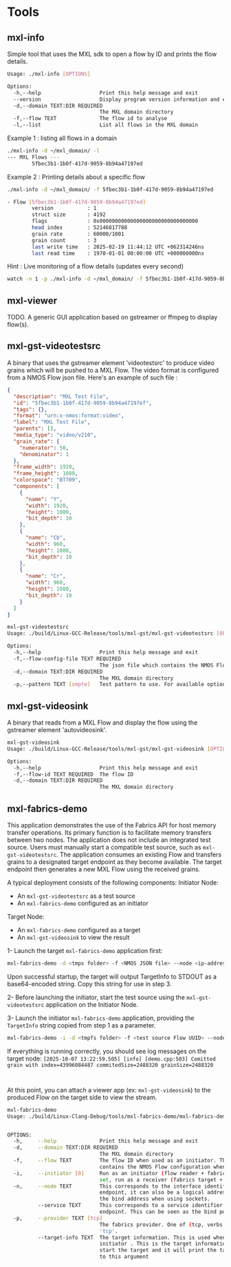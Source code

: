 <!-- SPDX-FileCopyrightText: 2025 Contributors to the Media eXchange Layer project. -->
<!-- SPDX-License-Identifier: CC-BY-4.0 -->

# Tools

## mxl-info

Simple tool that uses the MXL sdk to open a flow by ID and prints the flow details.

```bash
Usage: ./mxl-info [OPTIONS]

Options:
  -h,--help                   Print this help message and exit
  --version                   Display program version information and exit
  -d,--domain TEXT:DIR REQUIRED
                              The MXL domain directory
  -f,--flow TEXT              The flow id to analyse
  -l,--list                   List all flows in the MXL domain
```

Example 1 : listing all flows in a domain

```bash
./mxl-info -d ~/mxl_domain/ -l
--- MXL Flows ---
        5fbec3b1-1b0f-417d-9059-8b94a47197ed

```

Example 2 : Printing details about a specific flow

```bash
./mxl-info -d ~/mxl_domain/ -f 5fbec3b1-1b0f-417d-9059-8b94a47197ed

- Flow [5fbec3b1-1b0f-417d-9059-8b94a47197ed]
        version           : 1
        struct size       : 4192
        flags             : 0x00000000000000000000000000000000
        head index        : 52146817788
        grain rate        : 60000/1001
        grain count       : 3
        last write time   : 2025-02-19 11:44:12 UTC +062314246ns
        last read time    : 1970-01-01 00:00:00 UTC +000000000ns
```

Hint : Live monitoring of a flow details (updates every second)

```bash
watch -n 1 -p ./mxl-info -d ~/mxl_domain/ -f 5fbec3b1-1b0f-417d-9059-8b94a47197ed
```

## mxl-viewer

TODO. A generic GUI application based on gstreamer or ffmpeg to display flow(s).

## mxl-gst-videotestsrc

A binary that uses the gstreamer element 'videotestsrc' to produce video grains which will be pushed to a MXL Flow. The video format is configured from a NMOS Flow json file. Here's an example of such file :

```json
{
  "description": "MXL Test File",
  "id": "5fbec3b1-1b0f-417d-9059-8b94a47197ef",
  "tags": {},
  "format": "urn:x-nmos:format:video",
  "label": "MXL Test File",
  "parents": [],
  "media_type": "video/v210",
  "grain_rate": {
    "numerator": 50,
    "denominator": 1
  },
  "frame_width": 1920,
  "frame_height": 1080,
  "colorspace": "BT709",
  "components": [
    {
      "name": "Y",
      "width": 1920,
      "height": 1080,
      "bit_depth": 10
    },
    {
      "name": "Cb",
      "width": 960,
      "height": 1080,
      "bit_depth": 10
    },
    {
      "name": "Cr",
      "width": 960,
      "height": 1080,
      "bit_depth": 10
    }
  ]
}
```

```bash
mxl-gst-videotestsrc
Usage: ./build/Linux-GCC-Release/tools/mxl-gst/mxl-gst-videotestsrc [OPTIONS]

Options:
  -h,--help                   Print this help message and exit
  -f,--flow-config-file TEXT REQUIRED
                              The json file which contains the NMOS Flow configuration
  -d,--domain TEXT:DIR REQUIRED
                              The MXL domain directory
  -p,--pattern TEXT [smpte]   Test pattern to use. For available options see https://gstreamer.freedesktop.org/documentation/videotestsrc/index.html?gi-language=c#GstVideoTestSrcPattern
```

## mxl-gst-videosink

A binary that reads from a MXL Flow and display the flow using the gstreamer element 'autovideosink'.

```bash
mxl-gst-videosink
Usage: ./build/Linux-GCC-Release/tools/mxl-gst/mxl-gst-videosink [OPTIONS]

Options:
  -h,--help                   Print this help message and exit
  -f,--flow-id TEXT REQUIRED  The flow ID
  -d,--domain TEXT:DIR REQUIRED
                              The MXL domain directory
```

## mxl-fabrics-demo

This application demonstrates the use of the Fabrics API for host memory transfer operations. Its primary function is to facilitate memory transfers between two nodes. The application does not include an integrated test source. Users must manually start a compatible test source, such as `mxl-gst-videotestsrc`. 
The application consumes an existing Flow and transfers grains to a designated target endpoint as they become available. The target endpoint then generates a new MXL Flow using the received grains.

A typical deployment consists of the following components:
Initiator Node:  
* An `mxl-gst-videotestsrc` as a test source
* An `mxl-fabrics-demo` configured as an initiator

Target Node:
* An `mxl-fabrics-demo` configured as a target
* An `mxl-gst-videosink` to view the result

1- Launch the target `mxl-fabrics-demo` application first:
```sh
mxl-fabrics-demo -d <tmps folder> -f <NMOS JSON file> --node <ip-address> --service <port> --provider <tcp|verbs>
```

Upon successful startup, the target will output TargetInfo to STDOUT as a base64-encoded string. Copy this string for use in step 3.

2- Before launching the initiator, start the test source using the `mxl-gst-videotestsrc` application on the Initiator Node. 

3- Launch the initiator `mxl-fabrics-demo` application, providing the `TargetInfo` string copied from step 1 as a parameter.

```sh
mxl-fabrics-demo -i -d <tmpfs folder> -f <test source Flow UUID> --node <ip-address> --service <port> --provider <tcp|verbs> --target-info <Copied from the target>

```
If everything is running correctly, you should see log messages on the target node:
`[2025-10-07 13:22:59.505] [info] [demo.cpp:503] Comitted grain with index=43996084487 commitedSize=2488320 grainSize=2488320`

```
```
```
```
At this point, you can attach a viewer app (ex: `mxl-gst-videosink`) to the produced Flow on the target side to view the stream.

```sh
mxl-fabrics-demo 
Usage: ./build/Linux-Clang-Debug/tools/mxl-fabrics-demo/mxl-fabrics-demo [OPTIONS]


OPTIONS:
  -h,     --help              Print this help message and exit 
  -d,     --domain TEXT:DIR REQUIRED 
                              The MXL domain directory 
  -f,     --flow TEXT         The flow ID when used as an initiator. The json file which 
                              contains the NMOS Flow configuration when used as a target. 
  -i,     --initiator [0]     Run as an initiator (flow reader + fabrics initiator). If not 
                              set, run as a receiver (fabrics target + flow writer). 
  -n,     --node TEXT         This corresponds to the interface identifier of the fabrics 
                              endpoint, it can also be a logical address. This can be seen as 
                              the bind address when using sockets. 
          --service TEXT      This corresponds to a service identifier for the fabrics 
                              endpoint. This can be seen as the bind port when using sockets. 
  -p,     --provider TEXT [tcp]  
                              The fabrics provider. One of (tcp, verbs or efa). Default is 
                              'tcp'. 
          --target-info TEXT  The target information. This is used when configured as an 
                              initiator . This is the target information to send to.You first 
                              start the target and it will print the targetInfo that you paste 
                              to this argument 
```
```
```
